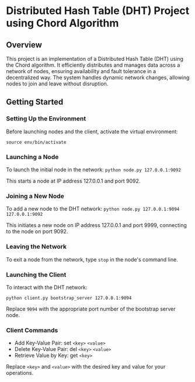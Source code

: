 # Distributed Hash Table (DHT) Project using Chord Algorithm

## Overview

This project is an implementation of a Distributed Hash Table (DHT) using the Chord algorithm. It efficiently distributes and manages data across a network of nodes, ensuring availability and fault tolerance in a decentralized way. The system handles dynamic network changes, allowing nodes to join and leave without disruption.

## Getting Started

### Setting Up the Environment

Before launching nodes and the client, activate the virtual environment:

`source env/bin/activate`

### Launching a Node

To launch the initial node in the network:
`python node.py 127.0.0.1:9092`

This starts a node at IP address 127.0.0.1 and port 9092.

### Joining a New Node

To add a new node to the DHT network:
`python node.py 127.0.0.1:9094 127.0.0.1:9092`

This initiates a new node on IP address 127.0.0.1 and port 9999, connecting to the node on port 9092.

### Leaving the Network

To exit a node from the network, type `stop` in the node's command line.

### Launching the Client

To interact with the DHT network:

`python client.py bootstrap_server 127.0.0.1:9094`

Replace `9094` with the appropriate port number of the bootstrap server node.

### Client Commands

- Add Key-Value Pair: set `<key>` `<value>`
- Delete Key-Value Pair: del `<key>` `<value>`
- Retrieve Value by Key: get `<key>`

Replace `<key>` and `<value>` with the desired key and value for your operations.


